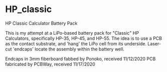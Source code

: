 # HP_classic
 HP Classic Calculator Battery Pack
 
 This is my attempt at a LiPo-based battery pack for "Classic" HP Calculators, specifically HP-35, HP-45, and HP-55.
 The idea is to use a PCB as the contact substrate, and 'hang' the LiPo cell from its underside. 
 Laser-cut 'endcaps' locate the assembly within the battery well.
 
 Endcaps in 3mm fiberboard fabbed by Ponoko, received 11/12/2020
 PCB fabricated by PCBWay, received 11/17/2020
  
 
 
